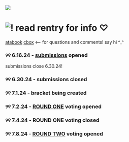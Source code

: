![](https://komarev.com/ghpvc/?username=ptskinbracket&style=flat&color=7f5b41) 

# ![!](https://i.postimg.cc/43mg7RNZ/IMG-0432.gif) read rentry for info ♡
[atabook](https://ptskinbracket.atabook.org/) [cbox](https://my.cbox.ws/ptskinbracket) <-- for questions and comments! say hi ^_^
### ୨୧ 6.16.24 - [submissions](https://forms.gle/tmdqDuMRtik5KeaC6) opened
  submissions close 6.30.24!
### ୨୧ 6.30.24 - submissions closed
### ୨୧ 7.1.24 - bracket being created
### ୨୧ 7.2.24 - [ROUND ONE](https://forms.gle/z9KU34sNgN9zvXsJ9) voting opened
### ୨୧ 7.4.24 - ROUND ONE voting closed
### ୨୧ 7.8.24 - [ROUND TWO](https://forms.gle/M9YcqBk6iyEkTZfY9) voting opened
